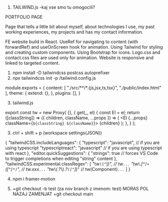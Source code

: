 1. TAILWIND.js
-kaj vse smo tu omogocili?



PORTFOLIO PAGE

Page that tells a little bit about myself, about technologies I use, my past working experiences, my projects and has my contact information.

FE website build in React. 
UseRef for navigating to content (with forwardRef) and useOnScreen hook for animation.
Using Tailwind for styling and creating custom components. 
Using Bootstrap for icons.
Logo.css and contact.css files are used only for animation.
Website is responsive and linked to targeted content.













1. npm install -D tailwindcss postcss autoprefixer
2. npx tailwindcss init -p
/tailwind.config.js

module.exports = {
  content: [
    "./src/**/*.{js,jsx,ts,tsx}",
    "./public/index.html"
  ],
  theme: {
    extend: {},
  },
  plugins: [],
}

 

3. tailwind.js

  export const tw = new Proxy(
  {},
  {
    get(_, el) {
      const El = el;
      return ([classString]) =>
        ({ children, className, ...props }) =>
          (
            <El {...props} className={`${classString} ${className}`}>
              {children}
            </El>
          );
    },
  }
);


3. ctrl + shift + p (workspace settings(JSON))

{
    "tailwindCSS.includeLanguages": {
      "typescript": "javascript", // if you are using typescript
      "typescriptreact": "javascript" // if you are using typescript with react
    },
    "editor.quickSuggestions": {
      "strings": true // forces VS Code to trigger completions when editing "string" content
    },
    "tailwindCSS.experimental.classRegex": [
      "tw`([^`]*)", // tw`...`
      "tw\\.[^`]+`([^`]*)`", // tw.xxx<xxx>`...`
      "tw\\(.*?\\).*?`([^`]*)" // tw(Component)<xxx>`...`
    ]
  }

4. npm i framer-motion

5. +git checkout -b test (za nov branch z imenom: test) 
MORAS POL NAZAJ ZAMENJAT +git checkout main
